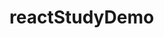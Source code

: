 # reactStudyDemo

<!-- 
    这个项目是全部手动创建的react项目 
    跟着李立超老师 学习的

    jsx语法  事件绑定 class属性 行类样式

    React的三个API:  React.createElement()  ReactDom.createRoot()  root.render()

    组件的简介 函数组件 类组件

    props  父传子  子传父

    数据的双向绑定

    useState

 -->